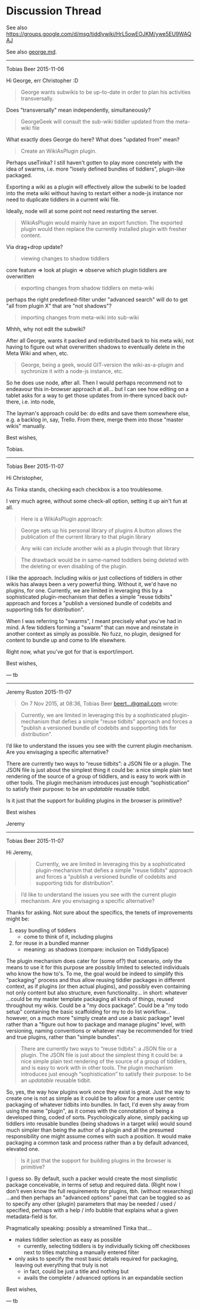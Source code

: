 # Discussion Thread

See also https://groups.google.com/d/msg/tiddlywiki/HrL5owEOJKM/ywe5EU9WAQAJ

See also [george.md](george.md).

---

Tobias Beer 2015-11-06

Hi George, err Christopher :D


> George wants subwikis to be up-to-date in order to plan his activities transversally.

Does "transversally" mean independently, simultaneously?

> GeorgeGeek will consult the sub-wiki tiddler updated from the meta-wiki file

What exactly does George do here?
What does "updated from" mean?

> Create an WikiAsPlugin plugin.


Perhaps useTinka?
I still haven't gotten to play more concretely with the idea of swarms, i.e. more "losely defined bundles of tiddlers", plugin-like packaged.

Exporting a wiki as a plugin will effectively allow the subwiki to be loaded into the meta wiki without having to restart either a node-js instance nor need to duplicate tiddlers in a current wiki file.


Ideally, node will at some point not need restarting the server.

> WikiAsPlugin would mainly have an export function. The exported plugin would then replace the currently installed plugin with fresher content.


Via drag+drop update?

> viewing changes to shadow tiddlers

core feature => look at plugin => observe which plugin tiddlers are overwritten

> exporting changes from shadow tiddlers on meta-wiki

perhaps the right predefined-filter under "advanced search" will do to get "all from plugin X" that are "not shadows"?

> importing changes from meta-wiki into sub-wiki

Mhhh, why not edit the subwiki?

After all George, wants it packed and redistributed back to his meta wiki, not having to figure out what overwritten shadows to eventually delete in the Meta Wiki and when, etc.

> George, being a geek, would GIT-version the wiki-as-a-plugin and sychronize it with a node-js instance, etc.


So he does use node, after all. Then I would perhaps recommend not to endeavour this in-browser approach at all... but I can see how editing on a tablet asks for a way to get those updates from in-there synced back out-there, i.e. into node,

The layman's approach could be: do edits and save them somewhere else, e.g. a backlog in, say, Trello. From there, merge them into those "master wikis" manually.

Best wishes,

Tobias.

---

Tobias Beer 2015-11-07

Hi Christopher,

As Tinka stands, checking each checkbox is a too troublesome.

I very much agree, without some check-all option, setting it up ain't fun at all.

>Here is a WikiAsPlugin approach:

>George sets up his personal library of plugins
A button allows the publication of the current library to that plugin library

>Any wiki can include another wiki as a plugin through that library

>The drawback would be in same-named toddlers being deleted with the deleting or even disabling of the plugin.

I like the approach. Including wikis or just collections of tiddlers in other wikis has always been a very powerful thing. Without it, we'd have no plugins, for one. Currently, we are limited in leveraging this by a sophisticated plugin-mechanism that defies a simple "reuse tidbits" approach and forces a "publish a versioned bundle of codebits and supporting tids for distribution".

When I was referring to "swarms", I meant precisely what you've had in mind. A few tiddlers forming a "swarm" that can move and reinstate in another context as simply as possible. No fuzz, no plugin, designed for content to bundle up and come to life elsewhere.

Right now, what you've got for that is export/import.

Best wishes,

— tb

---

Jeremy Ruston 2015-11-07

> On 7 Nov 2015, at 08:36, Tobias Beer <beert...@gmail.com> wrote:

> Currently, we are limited in leveraging this by a sophisticated plugin-mechanism that defies a simple "reuse tidbits" approach and forces a "publish a versioned bundle of codebits and supporting tids for distribution".

I’d like to understand the issues you see with the current plugin mechanism. Are you envisaging a specific alternative?

There are currently two ways to “reuse tidbits”: a JSON file or a plugin. The JSON file is just about the simplest thing it could be: a nice simple plain text rendering of the source of a group of tiddlers, and is easy to work with in other tools. The plugin mechanism introduces just enough “sophistication” to satisfy their purpose: to be an *updatable* reusable tidbit.

Is it just that the support for building plugins in the browser is primitive?

Best wishes

Jeremy

---

Tobias Beer 2015-11-07

Hi Jeremy,

>> Currently, we are limited in leveraging this by a sophisticated plugin-mechanism that defies a simple "reuse tidbits" approach and forces a "publish a versioned bundle of codebits and supporting tids for distribution".

> I’d like to understand the issues you see with the current plugin mechanism. Are you envisaging a specific alternative?

Thanks for asking. Not sure about the specifics, the tenets of improvements might be:

1. easy bundling of tiddlers
   * come to think of it, including plugins
2. for reuse in a bundled manner
   * meaning: as shadows (compare: inclusion on TiddlySpace)

The plugin mechanism does cater for (some of?) that scenario, only the means to use it for this purpose are possibly limited to selected individuals who know the how to's. To me, the goal would be indeed to simplify this "packaging" process and thus allow reusing tiddler packages in different context, as if plugins (or then actual plugins), and possibly even containing not only content but also structure, even functionality... in short: whatever ...could be my master template packaging all kinds of things, reused throughout my wikis. Could be a "my docs package". Could be a "my todo setup" containing the basic scaffolding for my to do list workflow... however, on a much more "simply create and use a basic package" level rather than a "figure out how to package and manage plugins" level, with versioning, naming conventions or whatever may be recommended for tried and true plugins, rather than "simple bundles".

> There are currently two ways to “reuse tidbits”: a JSON file or a plugin. The JSON file is just about the simplest thing it could be: a nice simple plain text rendering of the source of a group of tiddlers, and is easy to work with in other tools. The plugin mechanism introduces just enough “sophistication” to satisfy their purpose: to be an *updatable* reusable tidbit.

So, yes, the way how plugins work once they exist is great. Just the way to create one is not as simple as it could be to allow for a more user centric packaging of whatever tidbits into bundles. In fact, I'd even shy away from using the name "plugin", as it comes with the connotation of being a developed thing, coded of sorts. Psychologically alone, simply packing up tiddlers into reusable bundles (being shadows in a target wiki) would sound much simpler than being the author of a plugin and all the presumed responsibility one might assume comes with such a position. It would make packaging a common task and process rather than a by default advanced, elevated one.

> Is it just that the support for building plugins in the browser is primitive?

I guess so. By default, such a packer would create the most simplistic package conceivable, in terms of setup and required data. (Right now I don't even know the full requirements for plugins, tbh. (without researching) ...and then perhaps an "advanced options" panel that can be toggled so as to specify any other (plugin) parameters that may be needed / used / specified, perhaps with a help / info bubble that explains what a given metadata-field is for.

Pragmatically speaking: possibly a streamlined Tinka that...

* makes tiddler selection as easy as possible
  * currently, selecting tiddlers is by individually ticking off checkboxes next to titles matching a manually entered filter
* only asks to specify the most basic details required for packaging, leaving out everything that truly is not
  * in fact, could be just a title and nothing but
  * avails the complete / advanced options in an expandable section

Best wishes,

— tb
